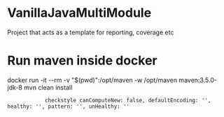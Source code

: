 # VanillaJavaMultiModule
Project that acts as a template for reporting, coverage etc

# Run maven inside docker
docker run -it --rm -v "$(pwd)":/opt/maven -w /opt/maven maven:3.5.0-jdk-8 mvn clean install


                checkstyle canComputeNew: false, defaultEncoding: '', healthy: '', pattern: '', unHealthy: ''
